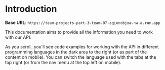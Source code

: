 # Introduction



<aside>
    <strong>Base URL</strong>: <code>https://team-projects-part-3-team-07-zqionobjxa-nw.a.run.app</code>
</aside>

This documentation aims to provide all the information you need to work with our API.

<aside>As you scroll, you'll see code examples for working with the API in different programming languages in the dark area to the right (or as part of the content on mobile).
You can switch the language used with the tabs at the top right (or from the nav menu at the top left on mobile).</aside>

